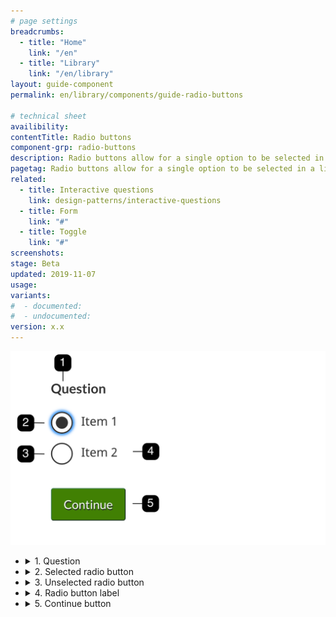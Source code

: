 ```yaml
---
# page settings
breadcrumbs:
  - title: "Home"
    link: "/en"
  - title: "Library"
    link: "/en/library"
layout: guide-component
permalink: en/library/components/guide-radio-buttons

# technical sheet
availibility:
contentTitle: Radio buttons
component-grp: radio-buttons
description: Radio buttons allow for a single option to be selected in a list of items.
pagetag: Radio buttons allow for a single option to be selected in a list of items.
related:
  - title: Interactive questions
    link: design-patterns/interactive-questions
  - title: Form
    link: "#"
  - title: Toggle
    link: "#"
screenshots:
stage: Beta
updated: 2019-11-07
usage:
variants:
#  - documented:
#  - undocumented:
version: x.x
---
```

<!-- Content -->
  <div class="row">
    <div class="col-md-6">
        <div class="pattern-demo mrgn-bttm-lg">
          <img class="img-responsive" src="/assets/img/radio-buttons/spec.png" alt="Generic radio button example with the first item selected.">
        </div>
    </div>
    <div class="col-md-6">
        <ul class="list-unstyled">
          <li>
              <details>
                <summary>1. Question</summary>
                <p>The <code>legend</code> preceeding large checkboxes inputs should generally use an <code>h5</code> style. This is applied by the <code>chkbxrdio-grp</code> class applied to the parent <code>fieldset</code>.</p>
              </details>
          </li>
          <li>
              <details>
                <summary>2. Selected radio button</summary>
              </details>
          </li>
          <li>
              <details>
                <summary>3. Unselected radio button</summary>
              </details>
          </li>
          <li>
              <details>
                <summary>4. Radio button label</summary>
              </details>
          </li>
          <li>
              <details>
                <summary>5. Continue button</summary>
              </details>
          </li>
        </ul>
    </div>
  </div>